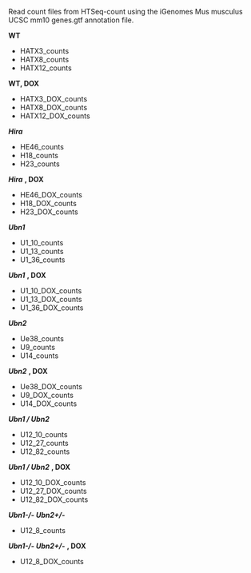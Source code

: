 Read count files from HTSeq-count using the iGenomes Mus musculus UCSC mm10 genes.gtf annotation file.


**WT**
- HATX3_counts
- HATX8_counts
- HATX12_counts

**WT, DOX**
- HATX3_DOX_counts
- HATX8_DOX_counts
- HATX12_DOX_counts

***Hira***
- HE46_counts
- H18_counts
- H23_counts

***Hira*** **, DOX**
- HE46_DOX_counts
- H18_DOX_counts
- H23_DOX_counts

***Ubn1***
- U1_10_counts
- U1_13_counts
- U1_36_counts

***Ubn1*** **, DOX**
- U1_10_DOX_counts
- U1_13_DOX_counts
- U1_36_DOX_counts

***Ubn2***
- Ue38_counts
- U9_counts
- U14_counts

***Ubn2*** **, DOX**
- Ue38_DOX_counts
- U9_DOX_counts
- U14_DOX_counts

***Ubn1 / Ubn2***
- U12_10_counts
- U12_27_counts
- U12_82_counts

***Ubn1 / Ubn2*** **, DOX**
- U12_10_DOX_counts
- U12_27_DOX_counts
- U12_82_DOX_counts

***Ubn1-/- Ubn2+/-***
- U12_8_counts

***Ubn1-/- Ubn2+/-*** **, DOX**
- U12_8_DOX_counts

